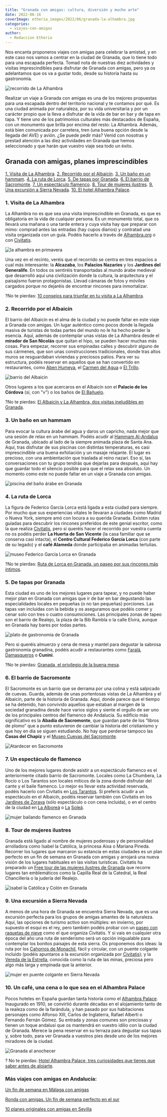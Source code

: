 ```yaml
---
title: "Granada con amigas: cultura, diversión y mucho arte"
date: 2022-06-16
coverImage: etheria_images/2022/06/granada-la-alhambra.jpg
categories: 
  - viajes-con-amigas
author: 
  - Redaccion Etheria
---
```


Nos encanta proponeros viajes con amigas para celebrar la amistad, y en este caso nos 
vamos a centrar en la ciudad de Granada, que lo tiene todo para una escapada perfecta. 
Tomad nota de nuestras diez actividades y visitas imprescindibles para disfrutar de 
Granada con amigas, pero ya os adelantamos que os va a gustar todo, desde su historia 
hasta su gastronomía. 

![recorrido de La Alhambra](etheria_images/2022/06/granada-palacios-nazaries.jpg "Palacios Nazaríes en La Alhambra. © SG")

Realizar un viaje a Granada con amigas es una de los mejores propuestas para una 
escapada dentro del territorio nacional y te contamos por qué. Es una ciudad animada por 
naturaleza, por su vida universitaria y por un carácter propio que la lleva a disfrutar 
de la vida de bar en bar y de tapa en tapa. Y tiene uno de los patrimonios culturales 
más destacados de España, con un monumento que brilla por encima del resto: La Alhambra. 
Además, está bien comunicada por carretera, tren (una buena opción desde la llegada del 
AVE) y avión. ¿Se puede pedir más? Venid con nosotras y prestad atención a las diez 
actividades en Granada que hemos seleccionado y que harán que vuestro viaje sea todo un 
éxito. 

## Granada con amigas, planes imprescindibles

[1\. Visita de La Alhambra](#La-Alhambra). [2\. Recorrido por el Albaicín](#Albaicín). [3\. 
Un baño en un hammam](#Hammam). [4\. La ruta de Lorca](#Lorca). [5\. De tapas por 
Granada](#Tapas). [6\. El barrio de Sacromonte](#Sacromonte). [7\. Un espectáculo 
flamenco](#Flamenco). [8\. Tour de mujeres ilustres](#Mujeres-ilustres). [9\. Una 
excursión a Sierra Nevada](#Sierra-Nevada). [10\. El hotel Alhambra 
Palace](#Alhambra-Palace). 

### 1\. Visita de La Alhambra

La Alhambra no es que sea una visita imprescindible en Granada, es que es obligatoria en 
la vida de cualquier persona. Es un monumento total, que os llevará una mañana o una 
tarde entera y cuya visita hay que preparar con mimo: comprad antes las entradas (hay 
cupos diarios) y contratad una visita organizada con un guía. Podéis hacerlo a través de [Alhambra.org](https://www.alhambra.org/) 
o con [Civitatis](https://www.civitatis.com/es/granada/visita-guiada-alhambra/?aid=10211). 

![la alhambra en primavera](etheria_images/2022/06/granada-la-alhambra.jpg "La Alhambra desde los jardines del Generalife. © SG")

Una vez en el recinto, veréis que el recorrido se centra en tres espacios a cual más 
interesante: la **Alcazaba**, los **Palacios Nazaríes** y los **Jardines del 
Generalife**. En todos os sentiréis transportadas al mundo árabe medieval que desarrolló 
aquí una civilización donde la cultura, la arquitectura y el paisajismo fueron 
protagonistas. Llevad cámaras de fotos y móviles cargados porque no dejaréis de 
encontrar rincones para inmortalizar. 

?No te pierdas: [10 consejos para triunfar en tu visita a La 
Alhambra](https://etheriamagazine.com/2021/10/25/consejos-para-visitar-la-alhambra/). 

### 2\. Recorrido por el Albaicín

El barrio del Albaicín es el alma de la ciudad y no puede faltar en este viaje a Granada 
con amigas. Un lugar auténtico como pocos donde la llegada masiva de turistas de todas 
partes del mundo no le ha hecho perder la esencia. Aquí, además de contemplar unas 
vistas de La Alhambra desde el **mirador de San Nicolás** que quitan el hipo, se pueden 
hacer muchas más cosas. Para empezar, recorrer sus empinadas calles y descubrir alguno 
de sus cármenes, que son unas construcciones tradicionales, donde tras altos muros se 
resguardaban viviendas y preciosos patios. Para ver su estructura, podéis reservar en 
aquellos que se han convertido en restaurantes, como [Aben 
Humeya](https://www.abenhumeya.com), el [Carmen del 
Agua](https://www.restauranteelagua.es/es) o [El 
Trillo](https://www.restaurante-eltrillo.com/). 

![barrio del Albaicín](etheria_images/2022/06/granada-albaicin-desde-alhambra.jpg "El barrio de el Albaicín desde La Alhambra. © SG")

Otros lugares a los que acercaros en el Albaicín son el **Palacio de los Córdova** (sí, 
con "v") o los baños de [El 
Bañuelo](https://www.alhambra-patronato.es/descubrir/monumentos-andalusies/el-banuelo). 

?No te pierdas: [El Albaicín y La Alhambra, dos visitas ineludibles en 
Granada](https://etheriamagazine.com/2020/05/29/48-horas-en-el-albayzin-y-la-alhambra/). 

### 3\. Un baño en un hammam

Para evocar la cultura árabe del agua y daros un capricho, nada mejor que una sesión de 
relax en un hammam. Podéis acudir al [Hammam 
Al-Andalus](https://granada.hammamalandalus.com/) de Granada, ubicado al lado de la 
siempre animada plaza de Santa Ana. Aquí, tras disfrutar de sus piscinas con distintas 
temperaturas, es casi imprescindible una buena exfoliación y un masaje relajante. El 
lugar es precioso, con una ambientación que traslada al reino nazarí. Eso sí, las 
conversaciones con tu grupo tendrás que dejarlas para después, aquí hay que guardar todo 
el silencio posible para que el relax sea absoluto. Un momento como este no puede faltar 
en un viaje a Granada con amigas. 

![piscina del baño árabe en Granada](etheria_images/2022/06/granada-hammam-al-andalus.jpg "Hammam Al Andalus de Granada.")

### 4\. La ruta de Lorca

La figura de Federico García Lorca está ligada a esta ciudad para siempre. Por mucho que 
sus experiencias vitales le llevaran a ciudades como Madrid o Nueva York, siempre amó 
con locura a su querida Granada. Existen rutas guiadas para descubrir los rincones 
preferidos de este genial escritor, como la que realiza [Civitatis](https://www.civitatis.com/es/granada/free-tour-lorca/?aid=10211), 
pero si queréis hacer el recorrido por vuestra cuenta no os podéis perder **La Huerta de 
San Vicente** (la casa familiar que se conserva casi intacta), el **Centro Cultural 
Federico García Lorca** (con parte de su legado) y el **café Alameda** donde participaba 
en animadas tertulias. 

![museo Federico García Lorca en Granada](etheria_images/2022/06/Granada-Lorca-museo.jpg "Centro cultural Federico García Lorca. © Universo Lorca")

?No te pierdas: [Ruta de Lorca en Granada, un paseo por sus rincones más 
íntimos](https://etheriamagazine.com/2020/10/07/ruta-cultural-granada-de-garcia-lorca/). 

### 5\. De tapas por Granada

Esta ciudad es uno de los mejores lugares para tapear, y no puede haber mejor plan en 
Granada con amigas que ir de bar en bar degustando las especialidades locales en 
pequeñas (o no tan pequeñas) porciones. Las tapas van incluidas con la bebida y os 
aseguramos que podéis comer y cenar solo con tres o cuatro consumiciones. Las 
principales zonas de tapeo son el barrio de Realejo, la plaza de la Bib Rambla o la 
calle Elvira, aunque en Granada hay bares por todas partes. 

![plato de gastronomia de Granada](etheria_images/2022/06/granada-restaurante-farala.jpg "Gastronomía en el © restaurante Farala.")

Pero si queréis almuerzo y cena de mesa y mantel para degustar la sabrosa gastronomía 
granadina, podéis acudir a restaurantes como [Faralá](https://restaurantefarala.com/), [Damasqueros](https://damasqueros.com/) 
o **Cunini**. 

?No te pierdas: [Granada, el privilegio de la buena 
mesa](https://etheriamagazine.com/2020/10/30/restaurantes-bares-de-granada-y-visitas-para-mujeres/). 

### 6\. El barrio de Sacromonte

El Sacromonte es un barrio que se derrama por una colina y está salpicado de cuevas. 
Guarda, además de unas portentosas vistas de La Alhambra y el Albaicín, parte de la 
historia de Granada. Aquí, donde parece que el tiempo se ha detenido, han convivido 
aquellos que estaban al margen de la sociedad granadina desde hace varios siglos y 
siente el orgullo de ser uno de los principales centros del flamenco de Andalucía. Su 
edificio más significativo es la **Abadía de Sacromonte**, que guardan parte de los 
“libros de plomo” que a punto estuvieron de cambiar la historia del cristianismo y que 
hoy en día se siguen estudiando. No hay que perderse tampoco las **Casas del Chapiz** y 
el [Museo Cuevas del Sacromonte](https://sacromontegranada.com/). 

![Atardecer en Sacromonte](etheria_images/2022/06/Granada-sacromonte.jpg "Mirador de Sacromonte con vistas a La Alhambra. © Victoriano Izquierdo")

### 7\. Un espectáculo de flamenco

Uno de los mejores lugares donde asistir a un espectáculo flamenco es el anteriormente 
citado barrio de Sacromonte. Locales como La Chumbera, La Rocío o Los Tarantos son 
locales míticos de la zona donde disfrutar del cante y el baile flamenco. Lo mejor es 
llevar esta actividad reservada, podéis hacerlo con Civitatis en [Los 
Tarantos](https://www.civitatis.com/es/granada/flamenco-cena-cuevas-tarantos/?aid=10211). 
Si preferís acudir a un espectáculo en el Albaicín, podéis reservar también con 
Civitatis en los [Jardines de 
Zoraya](https://www.civitatis.com/es/granada/flamenco-cena-jardines-zoraya/?aid=10211) 
(sólo espectáculo o con cena incluida), o en el centro de la ciudad en [La 
Alboreá](https://www.civitatis.com/es/granada/espectaculo-flamenco-la-alborea/?aid=10211) 
o [La](https://www.civitatis.com/es/granada/show-flamenco-la-solea/?aid=10211) [S](https://www.civitatis.com/es/granada/show-flamenco-la-solea/?aid=10211)[oleá](https://www.civitatis.com/es/granada/show-flamenco-la-solea/?aid=10211). 

![mujer bailando flamenco en Granada](etheria_images/2022/06/granada-flamenco.jpg "En Granada no os podéis perder un espectáculo flamenco.")

### 8\. Tour de mujeres ilustres

Granada está ligado al nombre de mujeres poderosas y de personalidad arrolladora como 
Isabel la Católica, la princesa Aixa o Mariana Pineda. Recorrer los lugares que marcaron 
su estancia en estas ciudades es un plan perfecto en un fin de semana en Granada con 
amigas y arrojará una nueva visión de los lugares habituales en las visitas turísticas. 
Civitatis ha preparado un [Free tour de las mujeres ilustres de 
Granada](https://www.civitatis.com/es/granada/free-tour-mujeres-granada/?aid=10211) que 
recorre lugares tan emblemáticos como la Capilla Real de la Catedral, la Real 
Chancillería o la judería del Realejo. 

![isabel la Católica y Colón en Granada](etheria_images/2022/06/granada-isabel-catolica.jpg "Estatua de Isabel la Católica y Colón en la plaza de Isabel la Católica. © Harvey Barrison/ Wikimedia Commons.")

### 9\. Una excursión a Sierra Nevada

A menos de una hora de Granada se encuentra Sierra Nevada, que es una excursión perfecta 
para los grupos de amigas amantes de la naturaleza. Aquí, las opciones de turismo activo 
son múltiples: en invierno, por supuesto el esquí es el rey, pero también podéis probar 
con un [paseo con raquetas de 
nieve](https://www.civitatis.com/es/granada/paseo-raquetas-nieve-sierra-nevada/?aid=10211) 
como el que organiza Civitatis. Y si vais en cualquier otra época del año una ruta de 
senderismo será un opción inigualable para contemplar los bonitos paisajes de esta 
sierra. Os proponemos dos ideas: la ruta por los [Cahorros de 
Monachil](https://sierranevada.es/es/verano/actividades-y-experiencias/conoce-nuestro-entorno/monachil/?utm_source=sierranevada.es&utm_medium=slider&utm_campaign=Monachil&utm_content=Actividades+y+experiencias), 
fácil y circular, con un puente colgante incluido (podéis apuntaros a la excursión 
organizada por [Civitatis](https://www.civitatis.com/es/granada/senderismo-cahorros-monachil/?aid=10211)); 
y la [Vereda de la Estrella](https://www.turgranada.es/ruta/vereda-de-la-estrella-2/), 
conocida como la ruta de las minas, preciosa pero algo más larga y empinada que la 
anterior. 

![mujer en puente colgante en Sierra Nevada](etheria_images/2022/06/granada-sierra-nevada-cahorros.jpg "Ruta de Cahorros de Monachil.")

### 10\. Un café, una cena o lo que sea en el Alhambra Palace

Pocos hoteles en España guardan tanta historia como el [Alhambra 
Palace](https://www.h-alhambrapalace.es/). Inaugurado en 1910, se convirtió durante 
décadas en el alojamiento tanto de la realeza como de la farándula, y han pasado por sus 
habitaciones personajes como Alfonso XIII, Carlos de Inglaterra, Rafael Alberti o 
Fernando Fernán Gómez. Su entrada y zonas comunes son preciosas y tienen un toque 
andalusí que os mantendrá en vuestro idilio con la ciudad de Granada. Merece la pena 
reservar en su terraza para degustar sus tapas y, sobre todo, para ver Granada a 
vuestros pies desde uno de los mejores miradores de la ciudad. 

![Granada al anochecer](etheria_images/2022/06/granada-Alhambra-palace.jpg "Imagen nocturna del © Alhambra Palace.")

? No te pierdas: [Hotel Alhambra Palace, tres curiosidades que tienes que saber antes de 
alojarte](https://etheriamagazine.com/2021/09/02/curiosidades-hotel-alhambra-palace/). 

### Más viajes con amigas en Andalucía:

[Un fin de semana en Málaga con 
amigas](https://etheriamagazine.com/2021/05/03/fin-de-semana-con-amigas-en-malaga/) 

[Ronda con amigas. Un fin de semana perfecto en el 
sur](https://etheriamagazine.com/2021/11/23/planes-en-ronda-con-amigas/) 

[10 planes originales con amigas en 
Sevilla](https://etheriamagazine.com/2020/09/28/10-mejores-planes-en-sevilla-con-amigas-o-pareja/)
